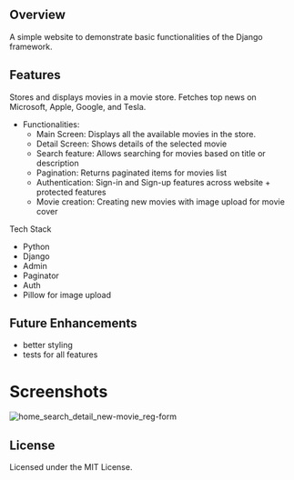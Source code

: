 ## Overview
A simple website to demonstrate basic functionalities of the Django framework.

## Features
Stores and displays movies in a movie store.
Fetches top news on Microsoft, Apple, Google, and Tesla.
- Functionalities:
  - Main Screen: Displays all the available movies in the store.
  - Detail Screen: Shows details of the selected movie
  - Search feature: Allows searching for movies based on title or description
  - Pagination: Returns paginated items for movies list
  - Authentication: Sign-in and Sign-up features across website + protected features
  - Movie creation: Creating new movies with image upload for movie cover

Tech Stack
- Python
- Django
- Admin
- Paginator
- Auth
- Pillow for image upload

## Future Enhancements
- better styling
- tests for all features

# Screenshots
![home_search_detail_new-movie_reg-form](https://github.com/user-attachments/assets/95dbfd99-a52c-42a9-a454-85837d704800)

## License
Licensed under the MIT License.
